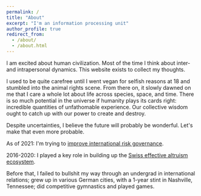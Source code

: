 ```yaml
---
permalink: /
title: "About"
excerpt: "I'm an information processing unit"
author_profile: true
redirect_from: 
  - /about/
  - /about.html
---
```


I am excited about human civilization. Most of the time I think about inter- and intrapersonal dynamics. This website exists to collect my thoughts.

I used to be quite carefree until I went vegan for selfish reasons at 18 and stumbled into the animal rights scene. From there on, it slowly dawned on me that I care a whole lot about life across species, space, and time. There is so much potential in the universe if humanity plays its cards right: incredible quantities of unfathomable experience. Our collective wisdom ought to catch up with our power to create and destroy.

Despite uncertainties, I believe the future will probably be wonderful. Let's make that even more probable.

As of 2021: I'm trying to [improve international risk governance](https://simoninstitute.ch/).

2016-2020: I played a key role in building up the [Swiss effective altruism ecosystem](https://effectivealtruism.ch/).

Before that, I failed to bullshit my way through an undergrad in international relations; grew up in various German cities, with a 1-year stint in Nashville, Tennessee; did competitive gymnastics and played games.

